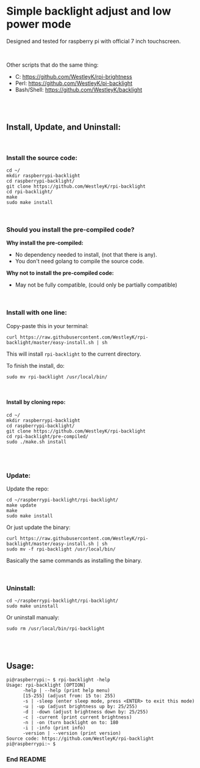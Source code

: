 # Simple backlight adjust and low power mode

Designed and tested for raspberry pi with official 7 inch touchscreen. 

<br>

Other scripts that do the same thing:
 - C: https://github.com/WestleyK/rpi-brightness
 - Perl: https://github.com/WestleyK/pi-backlight
 - Bash/Shell: https://github.com/WestleyK/backlight

<br>

<br>


## Install, Update, and Uninstall:

<br>

### Install the source code:

```
cd ~/
mkdir raspberrypi-backlight
cd raspberrypi-backlight/
git clone https://github.com/WestleyK/rpi-backlight
cd rpi-backlight/
make
sudo make install
```
<br>

### Should you install the pre-compiled code?

**Why install the pre-compiled:**
 - No dependency needed to install, (not that there is any).
 - You don't need golang to compile the source code.

**Why not to install the pre-compiled code:**
 - May not be fully compatible, (could only be partially compatible)
<br>

### Install with one line:

Copy-paste this in your terminal:
```
curl https://raw.githubusercontent.com/WestleyK/rpi-backlight/master/easy-install.sh | sh
```
This will install `rpi-backlight` to the current directory.

To finish the install, do:
```
sudo mv rpi-backlight /usr/local/bin/
```
<br>

#### Install by cloning repo:

```
cd ~/
mkdir raspberrypi-backlight
cd raspberrypi-backlight/
git clone https://github.com/WestleyK/rpi-backlight
cd rpi-backlight/pre-compiled/
sudo ./make.sh install
```

<br>
<br>

### Update:

Update the repo:
```
cd ~/raspberrypi-backlight/rpi-backlight/
make update
make
sudo make install
```

Or just update the binary:

```
curl https://raw.githubusercontent.com/WestleyK/rpi-backlight/master/easy-install.sh | sh
sudo mv -f rpi-backlight /usr/local/bin/
```
Basically the same commands as installing the binary.


<br>

### Uninstall:

```
cd ~/raspberrypi-backlight/rpi-backlight/
sudo make uninstall
```
Or uninstall manualy:
```
sudo rm /usr/local/bin/rpi-backlight
```

<br>
<br>

## Usage:

```
pi@raspberrypi:~ $ rpi-backlight -help
Usage: rpi-backlight [OPTION]
      -help | --help (print help menu)
      [15-255] (adjust from: 15 to: 255)
      -s | -sleep (enter sleep mode, press <ENTER> to exit this mode)
      -u | -up (adjust brightness up by: 25/255)
      -d | -down (adjust brightness down by: 25/255)
      -c | -current (print current brightness)
      -n | -on (turn backlight on to: 180
      -i | -info (print info)
      -version | --version (print version)
Source code: https://github.com/WestleyK/rpi-backlight
pi@raspberrypi:~ $ 
```


### End README


<br>
<br>



